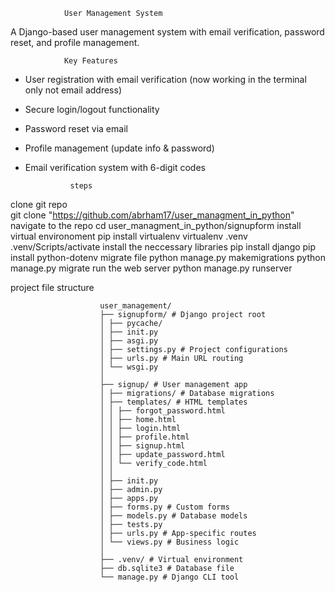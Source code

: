                 User Management System
                
A Django-based user management system with email verification, password reset, and profile management.

                Key Features
                
- User registration with email verification (now working in the terminal only not email address)
- Secure login/logout functionality
- Password reset via email
- Profile management (update info & password)
- Email verification system with 6-digit codes

                steps
clone git repo  
                git clone "https://github.com/abrham17/user_managment_in_python"
navigate to the repo
                cd user_managment_in_python/signupform
install virtual environoment
                pip install virtualenv
                virtualenv .venv
                .venv/Scripts/activate
install the neccessary libraries
                  pip install django
                  pip install python-dotenv
migrate file
                  python manage.py makemigrations
                  python manage.py migrate
run the web server
                  python manage.py runserver


project file structure

                        user_management/
                        ├── signupform/ # Django project root
                        │ ├── pycache/
                        │ ├── init.py
                        │ ├── asgi.py
                        │ ├── settings.py # Project configurations
                        │ ├── urls.py # Main URL routing
                        │ └── wsgi.py
                        │
                        ├── signup/ # User management app
                        │ ├── migrations/ # Database migrations
                        │ ├── templates/ # HTML templates
                        │ │ ├── forgot_password.html
                        │ │ ├── home.html
                        │ │ ├── login.html
                        │ │ ├── profile.html
                        │ │ ├── signup.html
                        │ │ ├── update_password.html
                        │ │ └── verify_code.html
                        │ │
                        │ ├── init.py
                        │ ├── admin.py
                        │ ├── apps.py
                        │ ├── forms.py # Custom forms
                        │ ├── models.py # Database models
                        │ ├── tests.py
                        │ ├── urls.py # App-specific routes
                        │ └── views.py # Business logic
                        │
                        ├── .venv/ # Virtual environment
                        ├── db.sqlite3 # Database file
                        └── manage.py # Django CLI tool



  
